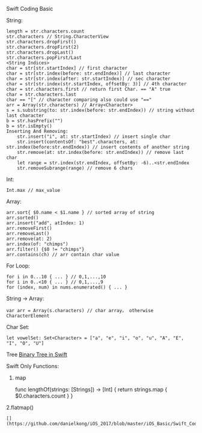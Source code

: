 Swift Coding Basic 

String:

	length = str.characters.count
    str.characters // String.CharacterView
    str.characters.dropFirst()
    str.characters.dropFirst(2)
    str.characters.dropLast()
    str.characters.popFirst/Last
	<String Indices>
	char = str[str.startIndex] // first character
	char = str[str.index(before: str.endIndex)] // last character
	char = str[str.index(after: str.startIndex)] // sec character
	char = str[str.index(str.startIndex, offsetBy: 3)] // 4th character
    char = str.characters.first // return first Char. == "A" true
    char = str.characters.last 
    char == "[" // character comparing also could use "=="
    arr = Array(str.characters) // Array<Character>
    s = s.substring(to: str.index(before: str.endIndex)) // string without last character
    b = str.hasPrefix("")
    b = str.isEmpty()
    Inserting And Removing:
        str.insert("i", at: str.startIndex) // insert single char
        str.insert(contentsOf: "best".characters, at: str.index(before:str.endIndex)) // insert contents of another string
        str.remove(at: str.index(before: str.endIndex)) // remove last char
        let range = str.index(str.endIndex, offsetBy: -6)..<str.endIndex
        str.removeSubrange(range) // remove 6 chars

Int:

    Int.max // max_value

Array:

    arr.sort{ $0.name < $1.name } // sorted array of string 
    arr.sorted()
    arr.insert("add", atIndex: 1)
    arr.removeFirst()
    arr.removeLast()
    arr.remove(at: 2)
    arr.index(of: "chimps")
    arr.filter() {$0 != "chimps"}
    arr.contains(ch) // arr contain char value

For Loop:

    for i in 0...10 { ... } // 0,1,...,10
    for i in 0..<10 { ... } // 0,1,...,9
    for (index, num) in nums.enumerated() { ... }

String -> Array:
    
    var arr = Array(s.characters) // char array， otherwise CharacterElement


Char Set: 

    let vowelSet: Set<Character> = ["a", "e", "i", "o", "u", "A", "E", "I", "O", "U"]

Tree
[Binary Tree in Swift](http://lincode.github.io/LeetCode-Binary-Tree)

Swift Only Functions:
1. map

    func lengthOf(strings: [Strings]) -> [Int] {
        return strings.map { $0.characters.count }
    } 

2.flatmap()
    
    [](https://github.com/danielkong/iOS_2017/blob/master/iOS_Basic/Swift_Coding_Basic/flatMap)
